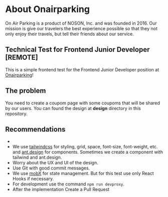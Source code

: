 # About Onairparking

On Air Parking is a product of NOSON, Inc. and was founded in 2016. Our mission is give our travelers the best experience possible so that they not only enjoy their travels, but tell their friends about our service.

## Technical Test for Frontend Junior Developer [REMOTE]

This is a simple frontend test for the Frontend Junior Developer position at [Onairparking](https://onairparking.com/)!

## The problem

You need to create a coupom page with some coupoms that will be shared by our users. You can found the design at **design** directory in this repository.

## Recommendations

-
- We use [tailwindcss](https://tailwindcss.com) for styling, grid, space, font-size, font-weight, etc. and [ant.design](https://ant.design) for components. Sometimes we create a component with tailwind and ant.design.
- Worry about the UX and UI of the design.
- Use Git with good commit messages.
- We use [mobX](https://mobx.com) for state management. But for this test use only React Hooks if necessary.
- For development use the command `npm run devproxy`.
- After the implementation Create a Pull Request
